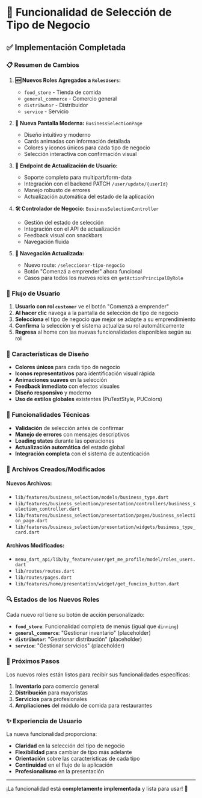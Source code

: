 # 🚀 Funcionalidad de Selección de Tipo de Negocio

## ✅ Implementación Completada

### 📋 Resumen de Cambios

1. **🆕 Nuevos Roles Agregados a `RolesUsers`:**
   - `food_store` - Tienda de comida
   - `general_commerce` - Comercio general
   - `distributor` - Distribuidor
   - `service` - Servicio

2. **🎨 Nueva Pantalla Moderna:** `BusinessSelectionPage`
   - Diseño intuitivo y moderno
   - Cards animadas con información detallada
   - Colores y iconos únicos para cada tipo de negocio
   - Selección interactiva con confirmación visual

3. **🔄 Endpoint de Actualización de Usuario:**
   - Soporte completo para multipart/form-data
   - Integración con el backend PATCH `/user/update/{userId}`
   - Manejo robusto de errores
   - Actualización automática del estado de la aplicación

4. **🛠️ Controlador de Negocio:** `BusinessSelectionController`
   - Gestión del estado de selección
   - Integración con el API de actualización
   - Feedback visual con snackbars
   - Navegación fluida

5. **🎯 Navegación Actualizada:**
   - Nuevo route: `/seleccionar-tipo-negocio`
   - Botón "Comenzá a emprender" ahora funcional
   - Casos para todos los nuevos roles en `getActionPrincipalByRole`

### 📱 Flujo de Usuario

1. **Usuario con rol `customer`** ve el botón "Comenzá a emprender"
2. **Al hacer clic** navega a la pantalla de selección de tipo de negocio
3. **Selecciona** el tipo de negocio que mejor se adapte a su emprendimiento
4. **Confirma** la selección y el sistema actualiza su rol automáticamente
5. **Regresa** al home con las nuevas funcionalidades disponibles según su rol

### 🎨 Características de Diseño

- **Colores únicos** para cada tipo de negocio
- **Iconos representativos** para identificación visual rápida
- **Animaciones suaves** en la selección
- **Feedback inmediato** con efectos visuales
- **Diseño responsivo** y moderno
- **Uso de estilos globales** existentes (PuTextStyle, PUColors)

### 🔧 Funcionalidades Técnicas

- **Validación** de selección antes de confirmar
- **Manejo de errores** con mensajes descriptivos
- **Loading states** durante las operaciones
- **Actualización automática** del estado global
- **Integración completa** con el sistema de autenticación

### 📁 Archivos Creados/Modificados

#### Nuevos Archivos:
- `lib/features/business_selection/models/business_type.dart`
- `lib/features/business_selection/presentation/controllers/business_selection_controller.dart`
- `lib/features/business_selection/presentation/pages/business_selection_page.dart`
- `lib/features/business_selection/presentation/widgets/business_type_card.dart`

#### Archivos Modificados:
- `menu_dart_api/lib/by_feature/user/get_me_profile/model/roles_users.dart`
- `lib/routes/routes.dart`
- `lib/routes/pages.dart`
- `lib/features/home/presentation/widget/get_funcion_button.dart`

### 🔍 Estados de los Nuevos Roles

Cada nuevo rol tiene su botón de acción personalizado:

- **`food_store`**: Funcionalidad completa de menús (igual que `dinning`)
- **`general_commerce`**: "Gestionar inventario" (placeholder)
- **`distributor`**: "Gestionar distribución" (placeholder)
- **`service`**: "Gestionar servicios" (placeholder)

### 🚀 Próximos Pasos

Los nuevos roles están listos para recibir sus funcionalidades específicas:

1. **Inventario** para comercio general
2. **Distribución** para mayoristas
3. **Servicios** para profesionales
4. **Ampliaciones** del módulo de comida para restaurantes

### ✨ Experiencia de Usuario

La nueva funcionalidad proporciona:
- **Claridad** en la selección del tipo de negocio
- **Flexibilidad** para cambiar de tipo más adelante
- **Orientación** sobre las características de cada tipo
- **Continuidad** en el flujo de la aplicación
- **Profesionalismo** en la presentación

---

¡La funcionalidad está **completamente implementada** y lista para usar! 🎉
